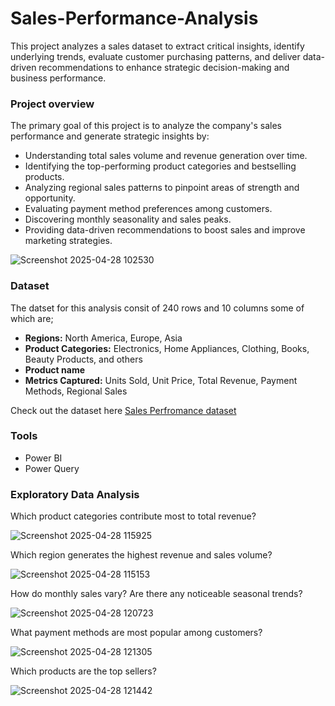 # Sales-Performance-Analysis
This project analyzes a sales dataset to extract critical insights, identify underlying trends, evaluate customer purchasing patterns, and deliver data-driven recommendations to enhance strategic decision-making and business performance.
### Project overview
The primary goal of this project is to analyze the company's sales performance and generate strategic insights by:
- Understanding total sales volume and revenue generation over time.
- Identifying the top-performing product categories and bestselling products.
- Analyzing regional sales patterns to pinpoint areas of strength and opportunity.
- Evaluating payment method preferences among customers.
- Discovering monthly seasonality and sales peaks.
- Providing data-driven recommendations to boost sales and improve marketing strategies.

![Screenshot 2025-04-28 102530](https://github.com/user-attachments/assets/db808916-29ca-4033-8835-ec4ab27a1eea)
### Dataset
The datset for this analysis consit of 240 rows and 10 columns some of which are;
- **Regions:** North America, Europe, Asia
- **Product Categories:** Electronics, Home Appliances, Clothing, Books, Beauty Products, and others
- **Product name**
- **Metrics Captured:** Units Sold, Unit Price, Total Revenue, Payment Methods, Regional Sales

Check out the dataset here [Sales Perfromance dataset](https://github.com/timiols/Sales-Performance-Analysis/blob/41bd295a70e3767e80dcc170f4564d8d28720c50/SALES%20PERFORMANCE.csv) 
### Tools
- Power BI
- Power Query
### Exploratory Data Analysis
Which product categories contribute most to total revenue?

![Screenshot 2025-04-28 115925](https://github.com/user-attachments/assets/bd531c28-3e89-41ea-bf24-7f85f8385a32)

Which region generates the highest revenue and sales volume?

![Screenshot 2025-04-28 115153](https://github.com/user-attachments/assets/d43a35c5-73c5-4764-be0f-e4e56075afc0)

How do monthly sales vary? Are there any noticeable seasonal trends?

![Screenshot 2025-04-28 120723](https://github.com/user-attachments/assets/2416d034-efbf-40a3-ba45-7222e26e72e3)

What payment methods are most popular among customers?

![Screenshot 2025-04-28 121305](https://github.com/user-attachments/assets/d14f3978-557c-43e3-8500-e6b9a4f8a93b)

Which products are the top sellers?

![Screenshot 2025-04-28 121442](https://github.com/user-attachments/assets/9a5f31db-1357-4eb5-b33b-3081acd39a9b)

###




